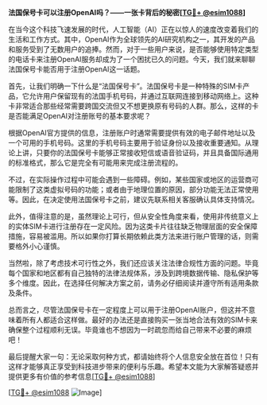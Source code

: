 **法国保号卡可以注册OpenAI吗？——一张卡背后的秘密[[TG💪+ @esim1088](https://t.me/s/esim1088)]**

在当今这个科技飞速发展的时代，人工智能（AI）正在以惊人的速度改变着我们的生活和工作方式。其中，OpenAI作为全球领先的AI研究机构之一，其开发的产品和服务受到了无数用户的追捧。然而，对于一些用户来说，是否能够使用特定类型的电话卡来注册OpenAI服务却成为了一个困扰已久的问题。今天，我们就来聊聊法国保号卡能否用于注册OpenAI这一话题。

首先，让我们明确一下什么是“法国保号卡”。法国保号卡是一种特殊的SIM卡产品，它允许用户保留现有的法国手机号码，并通过互联网连接到移动网络上。这种卡非常适合那些经常需要跨国交流但又不想更换原有号码的人群。那么，这样的卡是否能满足OpenAI对注册账号的基本要求呢？

根据OpenAI官方提供的信息，注册账户时通常需要提供有效的电子邮件地址以及一个可用的手机号码。这里的手机号码主要用于验证身份以及接收重要通知。从理论上讲，只要你的法国保号卡能够正常接收短信或语音验证码，并且具备国际通用的标准格式，那么它是完全有可能用来完成注册流程的。

不过，在实际操作过程中可能会遇到一些障碍。例如，某些国家或地区的运营商可能限制了这类虚拟号码的功能；或者由于地理位置的原因，部分功能无法正常使用等。因此，在决定使用法国保号卡之前，建议先联系相关客服确认具体支持情况。

此外，值得注意的是，虽然理论上可行，但从安全性角度来看，使用非传统意义上的实体SIM卡进行注册存在一定风险。因为这类卡片往往缺乏物理层面的安全保障措施，容易被滥用。所以如果你打算长期依赖此类方法来进行账户管理的话，则需要格外小心谨慎。

当然啦，除了考虑技术可行性之外，我们还应该关注法律合规性方面的问题。毕竟每个国家和地区都有自己独特的法律法规体系，涉及到跨境数据传输、隐私保护等多个维度。因此，在选择任何解决方案之前，请务必仔细阅读并遵守所有适用条款及条件。

总而言之，尽管法国保号卡在一定程度上可以用于注册OpenAI账户，但这并不意味着所有人都适合这样做。最好的办法还是直接购买一张当地合法有效的SIM卡来确保整个过程顺利无误。毕竟谁也不想因为一时疏忽而给自己带来不必要的麻烦吧！

最后提醒大家一句：无论采取何种方式，都请始终将个人信息安全放在首位！只有这样才能够真正享受到科技进步带来的便利与乐趣。希望本文能为大家解答疑惑并提供更多有价值的参考信息[[TG💪+ @esim1088](https://t.me/s/esim1088)] 

[[TG💪+ @esim1088](https://t.me/s/esim1088) ![Image](https://i.postimg.cc/4NQfJmqS/Snipaste-2025-05-13-00-14-12.png)]